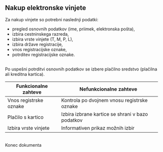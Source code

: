## Nakup elektronske vinjete ##

Za nakup vinjete so potrebni naslednji podatki:
* pregled osnovnih podatkov (ime, priimek, elektronska pošta),
* izbira cestninskega razreda,
* izbira vrste vinjete (T, M, P, L),
* izbira države registracije,
* vnos registracijske oznake,
* potrditev registracijske oznake.

</br>
Po uspešni potrditvi osnovnih podatkov se izbere plačilno sredstvo (plačilna ali kreditna kartica).

Funkcionalne zahteve  | Nefunkcionalne zahteve
------------- | -------------
Vnos registrske oznake  | Kontrola po dvojnem vnosu registrske oznake
Plačilo s kartico  | Izbira izbrane kartice se shrani v bazo podatkov
Izbira vrste vinjete | Informativen prikaz možnih izbir

</br>
Konec dokumenta

